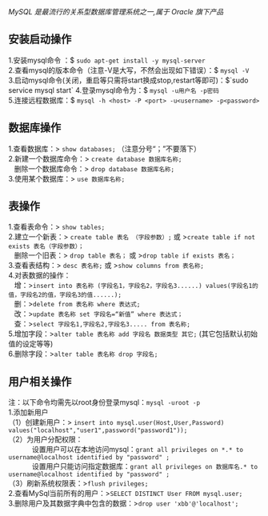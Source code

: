 *MySQL 是最流行的关系型数据库管理系统之一,属于 Oracle 旗下产品*

## 安装启动操作
1.安装mysql命令 ：$ `sudo apt-get install -y mysql-server`  
2.查看mysql的版本命令（注意-V是大写，不然会出现如下错误）：$ `mysql -V`  
3.启动mysql命令(关闭，重启等只需将start换成stop,restart等即可)：$`sudo service mysql start`  
4.登录mysql命令为：$ `mysql -u用户名 -p密码`  
5.连接远程数据库：$ `mysql -h <host> -P <port> -u<username> -p<password>`

## 数据库操作
1.查看数据库：> `show databases;` （注意分号“；”不要落下）  
2.新建一个数据库命令：> `create database 数据库名称;`  
&nbsp;&nbsp;&nbsp;删除一个数据库命令：> `drop database 数据库名称;`  
3.使用某个数据库：> `use 数据库名称;`

## 表操作
1.查看表命令：> `show tables;`  
2.建立一个新表：> `create table 表名 （字段参数）;` 或 >`create table if not exists 表名（字段参数）；`  
&nbsp;&nbsp;&nbsp;删除一个旧表：> `drop table 表名；` 或 >`drop table if exists 表名；`  
3.查看表结构：> `desc 表名称;` 或 >`show columns from 表名称;`  
4.对表数据的操作：  
&nbsp;&nbsp;&nbsp;增：>`insert into 表名称 (字段名1，字段名2，字段名3......) values(字段名1的值，字段名2的值，字段名3的值......);`  
&nbsp;&nbsp;&nbsp;删：>`delete from 表名称 where 表达式;`  
&nbsp;&nbsp;&nbsp;改：>`update 表名称 set 字段名=“新值” where 表达式；`  
&nbsp;&nbsp;&nbsp;查：>`select 字段名1,字段名2,字段名3..... from 表名称;`  
5.增加字段：>`alter table 表名称 add 字段名 数据类型 其它;` (其它包括默认初始值的设定等等)  
6.删除字段：>`alter table 表名称 drop 字段名;`


## 用户相关操作
注：以下命令均需先以root身份登录mysql：`mysql -uroot -p`  
1.添加新用户  
（1）创建新用户：> `insert into mysql.user(Host,User,Password) values("localhost","user1",password("password1"));`    
（2）为用户分配权限：  
	&nbsp;&nbsp;&nbsp;&nbsp;&nbsp;&nbsp;&nbsp;&nbsp;&nbsp;&nbsp;&nbsp;&nbsp;设置用户可以在本地访问mysql：`grant all privileges on *.* to username@localhost identified by "password" ;`  
	&nbsp;&nbsp;&nbsp;&nbsp;&nbsp;&nbsp;&nbsp;&nbsp;&nbsp;&nbsp;&nbsp;&nbsp;设置用户只能访问指定数据库：`grant all privileges on 数据库名.* to username@localhost identified by "password" ;`     
（3）刷新系统权限表：>`flush privileges;`  
2.查看MySql当前所有的用户：>`SELECT DISTINCT User FROM mysql.user;`  
3.删除用户及其数据字典中包含的数据：>`drop user 'xbb'@'localhost';`


